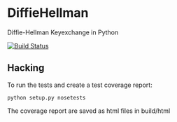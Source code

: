 DiffieHellman
=============

Diffie-Hellman Keyexchange in Python

[![Build
Status](https://travis-ci.org/nmesstorff/DiffieHellman.png)](https://travis-ci.org/nmesstorff/DiffieHellman)

Hacking
-------
To run the tests and create a test coverage report:

    python setup.py nosetests
The coverage report are saved as html files in build/html
